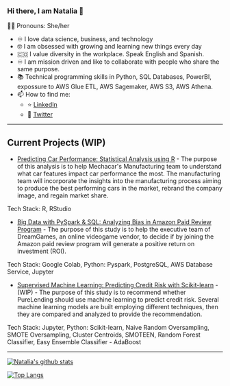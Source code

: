 ### Hi there, I am Natalia 👋
:curly_haired_woman: Pronouns: She/her

- :infinity: I love data science, business, and technology
- :nerd_face: I am obsessed with growing and learning new things every day
- :colombia: I value diversity in the workplace. Speak English and Spanish.
- :infinity: I am mission driven and like to collaborate with people who share the same purpose.
- :books: Technical programming skills in Python, SQL Databases, PowerBI, expossure to AWS Glue ETL, AWS Sagemaker, AWS S3, AWS Athena.
- 📫 How to find me: 
  - :star: [LinkedIn](https://www.linkedin.com/in/natalia-velasquez/)
  - :newspaper: [Twitter](https://twitter.com/NatiVelasquez18)
  
  
---

  ## Current Projects (WIP)
  
  

* [Predicting Car Performance: Statistical Analysis using R](https://github.com/NataliaVelasquez18/Car_Data_Statistical_Analysis) - The purpose of this analysis is to help Mechacar's Manufacturing team to understand what car features impact car performance the most. The manufacturing team will incorporate the insights into the manufacturing process aiming to produce the best performing cars in the market, rebrand the company image, and regain market share.

Tech Stack: R, RStudio


* [Big Data with PySpark & SQL: Analyzing Bias in Amazon Paid Review Program](https://github.com/NataliaVelasquez18/Amazon-Reviews-ETL) - The purpose of this study is to help the executive team of DreamGames, an online videogame vendor, to decide if by joining the Amazon paid review program will generate a positive return on investment (ROI).

Tech Stack: Google Colab, Python: Pyspark, PostgreSQL, AWS Database Service, Jupyter

* [Supervised Machine Learning: Predicting Credit Risk with Scikit-learn](https://github.com/NataliaVelasquez18/credit-risk) - (WIP) - The purpose of this study is to recommend whether PureLending should use machine learning to predict credit risk. Several machine learning models are built employing different techniques, then they are compared and analyzed to provide the recommendation. 

Tech Stack: Jupyter, Python: Scikit-learn, Naive Random Oversampling, SMOTE Oversampling, Cluster Centroids, SMOTEEN, Random Forest Classifier, Easy Ensemble Classifier - AdaBoost


---

[![Natalia's github stats](https://github-readme-stats.vercel.app/api?username=NataliaVelasquez18&count_private=true&show_icons=true&theme=radical&hide_rank=false)](https://github.com/NataliaVelasquez18/github-readme-stats)

[![Top Langs](https://github-readme-stats.vercel.app/api/top-langs/?username=NataliaVelasquez18)](https://github.com/NataliaVelasquez18/github-readme-stats)
